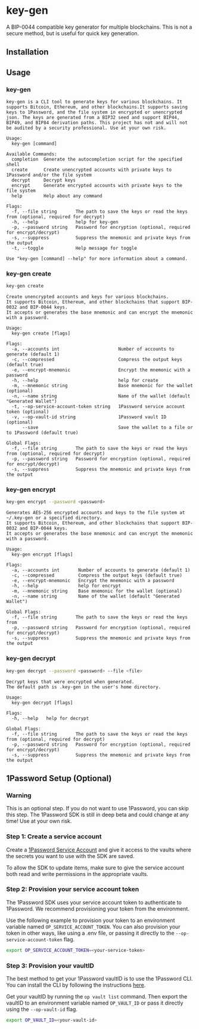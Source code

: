 # key-gen
A BIP-0044 compatible key generator for multiple blockchains. This is not a secure method, but is useful for quick key generation.

## Installation


## Usage
### key-gen
```
key-gen is a CLI tool to generate keys for various blockchains. It supports Bitcoin, Ethereum, and other blockchains.It supports saving keys to 1Password, and the file system in encrypted or unencrypted json. The keys are generated from a BIP32 seed and support BIP44, BIP49, and BIP84 derivation paths. This project has not and will not be audited by a security professional. Use at your own risk.

Usage:
  key-gen [command]

Available Commands:
  completion  Generate the autocompletion script for the specified shell
  create      Create unencrypted accounts with private keys to 1Password and/or the file system
  decrypt     Decrypt keys
  encrypt     Generate encrypted accounts with private keys to the file system
  help        Help about any command

Flags:
  -f, --file string       The path to save the keys or read the keys from (optional, required for decrypt)
  -h, --help              help for key-gen
  -p, --password string   Password for encryption (optional, required for encrypt/decrypt)
  -s, --suppress          Suppress the mnemonic and private keys from the output
  -t, --toggle            Help message for toggle

Use "key-gen [command] --help" for more information about a command.
```

### key-gen create
```bash
key-gen create
```
```
Create unencrypted accounts and keys for various blockchains. 
It supports Bitcoin, Ethereum, and other blockchains that support BIP-0032 and BIP-0044 keys. 
It accepts or generates the base mnemonic and can encrypt the mnemonic with a password.

Usage:
  key-gen create [flags]

Flags:
  -a, --accounts int                      Number of accounts to generate (default 1)
  -c, --compressed                        Compress the output keys (default true)
  -e, --encrypt-mnemonic                  Encrypt the mnemonic with a password
  -h, --help                              help for create
  -m, --mnemonic string                   Base mnemonic for the wallet (optional)
  -n, --name string                       Name of the wallet (default "Generated Wallet")
  -t, --op-service-account-token string   1Password service account token (optional)
  -v, --op-vault-id string                1Password vault ID (optional)
      --save                              Save the wallet to a file or to 1Password (default true)

Global Flags:
  -f, --file string       The path to save the keys or read the keys from (optional, required for decrypt)
  -p, --password string   Password for encryption (optional, required for encrypt/decrypt)
  -s, --suppress          Suppress the mnemonic and private keys from the output
``` 
### key-gen encrypt
```bash
key-gen encrypt --password <password>
```
```
Generates AES-256 encrypted accounts and keys to the file system at ~/.key-gen or a specified directory. 
It supports Bitcoin, Ethereum, and other blockchains that support BIP-0032 and BIP-0044 keys. 
It accepts or generates the base mnemonic and can encrypt the mnemonic with a password.

Usage:
  key-gen encrypt [flags]

Flags:
  -a, --accounts int       Number of accounts to generate (default 1)
  -c, --compressed         Compress the output keys (default true)
  -e, --encrypt-mnemonic   Encrypt the mnemonic with a password
  -h, --help               help for encrypt
  -m, --mnemonic string    Base mnemonic for the wallet (optional)
  -n, --name string        Name of the wallet (default "Generated Wallet")

Global Flags:
  -f, --file string       The path to save the keys or read the keys from
  -p, --password string   Password for encryption (optional, required for encrypt/decrypt)
  -s, --suppress          Suppress the mnemonic and private keys from the output

``` 

### key-gen decrypt
```bash
key-gen decrypt --password <password> --file <file>
```
```
Decrypt keys that were encrypted when generated. 
The default path is .key-gen in the user's home directory.

Usage:
  key-gen decrypt [flags]

Flags:
  -h, --help   help for decrypt

Global Flags:
  -f, --file string       The path to save the keys or read the keys from (optional, required for decrypt)
  -p, --password string   Password for encryption (optional, required for encrypt/decrypt)
  -s, --suppress          Suppress the mnemonic and private keys from the output

``` 

## 1Password Setup (Optional)

### Warning
This is an optional step. If you do not want to use 1Password, you can skip this step. The 1Password SDK is still in deep beta and could change at any time! Use at your own risk.

### Step 1: Create a service account
Create a [1Password Service Account](https://developer.1password.com/docs/service-accounts/get-started/) and give it access to the vaults where the secrets you want to use with the SDK are saved.

To allow the SDK to update items, make sure to give the service account both read and write permissions in the appropriate vaults.

### Step 2: Provision your service account token
The 1Password SDK uses your service account token to authenticate to 1Password. We recommend provisioning your token from the environment.

Use the following example to provision your token to an environment variable named `OP_SERVICE_ACCOUNT_TOKEN`. You can also provision your token in other ways, like using a .env file, or passing it directly to the `--op-service-account-token` flag.

```bash
export OP_SERVICE_ACCOUNT_TOKEN=<your-service-token>
```

### Step 3: Provision your vaultID
The best method to get your 1Password vaultID is to use the 1Password CLI. You can install the CLI by following the instructions [here](https://support.1password.com/command-line-getting-started/).

Get your vaultID by running the `op vault list` command. Then export the vaultID to an environment variable named `OP_VAULT_ID` or pass it directly using the `--op-vault-id` flag.

```bash
export OP_VAULT_ID=<your-vault-id>
```



